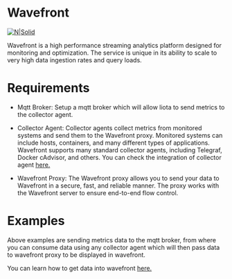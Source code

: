 # Wavefront
[![N|Solid](https://docs.wavefront.com/images/wavefront_architecture_lb.png)](https://docs.wavefront.com/images/wavefront_architecture_lb.png)

Wavefront is a high performance streaming analytics platform designed for monitoring and optimization. The service is unique in its ability to scale to very high data ingestion rates and query loads.
# Requirements
  - Mqtt Broker: Setup a mqtt broker which will allow liota to send metrics to the collector agent.
  
  - Collector Agent: Collector agents collect metrics from monitored systems and send them to the Wavefront proxy. Monitored systems can include hosts, containers, and many different types of applications. Wavefront supports many standard collector agents, including Telegraf, Docker cAdvisor, and others. You can check the integration of collector agent [here.](https://docs.wavefront.com/integrations.html)
  
- Wavefront Proxy: The Wavefront proxy allows you to send your data to Wavefront in a secure, fast, and reliable manner. The proxy works with the Wavefront server to ensure end-to-end flow control. 

# Examples
Above examples are sending metrics data to the mqtt broker, from where you can consume data using any collector agent which will then pass data to wavefront proxy to be displayed in wavefront.

You can learn how to get data into wavefront [here.](https://docs.wavefront.com/tutorial_data_ingestion.html)

